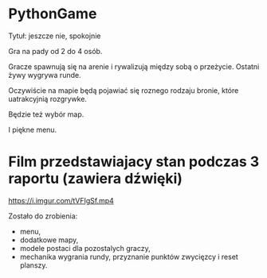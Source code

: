# PythonGame
Tytuł: jeszcze nie, spokojnie

Gra na pady od 2 do 4 osób.

Gracze spawnują się na arenie i rywalizują między sobą o przeżycie.
Ostatni żywy wygrywa runde.

Oczywiście na mapie będą pojawiać się 
roznego rodzaju bronie, które uatrakcyjnią rozgrywke.

Będzie też wybór map.

I piękne menu.
# Film przedstawiajacy stan podczas 3 raportu (zawiera dźwięki)
https://i.imgur.com/tVFIgSf.mp4

Zostało do zrobienia:
 - menu,
 - dodatkowe mapy,
 - modele postaci dla pozostalych graczy,
 - mechanika wygrania rundy, przyznanie punktów zwycięzcy i reset planszy.
